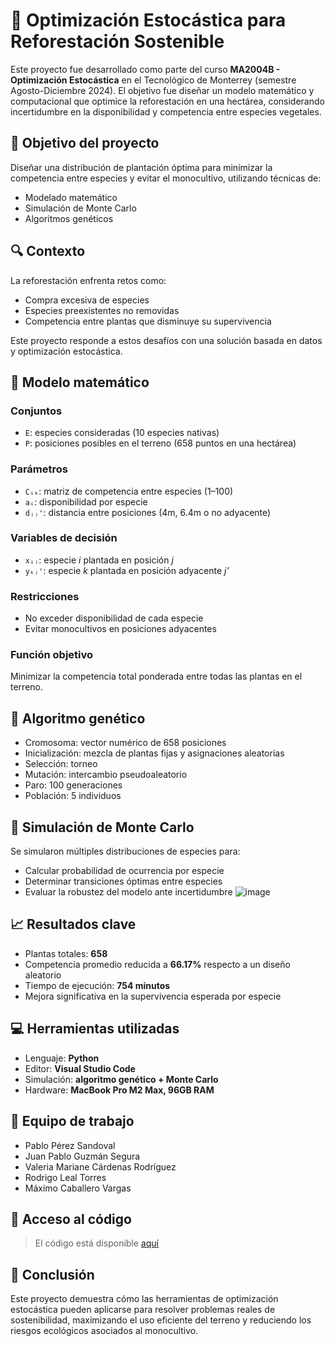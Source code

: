 # 🌱 Optimización Estocástica para Reforestación Sostenible

Este proyecto fue desarrollado como parte del curso **MA2004B - Optimización Estocástica** en el Tecnológico de Monterrey (semestre Agosto-Diciembre 2024). El objetivo fue diseñar un modelo matemático y computacional que optimice la reforestación en una hectárea, considerando incertidumbre en la disponibilidad y competencia entre especies vegetales.

## 📌 Objetivo del proyecto

Diseñar una distribución de plantación óptima para minimizar la competencia entre especies y evitar el monocultivo, utilizando técnicas de:

- Modelado matemático
- Simulación de Monte Carlo
- Algoritmos genéticos

## 🔍 Contexto

La reforestación enfrenta retos como:

- Compra excesiva de especies
- Especies preexistentes no removidas
- Competencia entre plantas que disminuye su supervivencia

Este proyecto responde a estos desafíos con una solución basada en datos y optimización estocástica.

## 🧠 Modelo matemático

### Conjuntos
- `E`: especies consideradas (10 especies nativas)
- `P`: posiciones posibles en el terreno (658 puntos en una hectárea)

### Parámetros
- `Cᵢₖ`: matriz de competencia entre especies (1–100)
- `aᵢ`: disponibilidad por especie
- `dⱼⱼ'`: distancia entre posiciones (4m, 6.4m o no adyacente)

### Variables de decisión
- `xᵢⱼ`: especie *i* plantada en posición *j*
- `yₖⱼ'`: especie *k* plantada en posición adyacente *j'*

### Restricciones
- No exceder disponibilidad de cada especie
- Evitar monocultivos en posiciones adyacentes

### Función objetivo
Minimizar la competencia total ponderada entre todas las plantas en el terreno.

## 🧬 Algoritmo genético

- Cromosoma: vector numérico de 658 posiciones
- Inicialización: mezcla de plantas fijas y asignaciones aleatorias
- Selección: torneo
- Mutación: intercambio pseudoaleatorio
- Paro: 100 generaciones
- Población: 5 individuos

## 🎲 Simulación de Monte Carlo

Se simularon múltiples distribuciones de especies para:

- Calcular probabilidad de ocurrencia por especie
- Determinar transiciones óptimas entre especies
- Evaluar la robustez del modelo ante incertidumbre
  ![image](https://github.com/user-attachments/assets/40be71cf-8d31-4330-a090-5f13cc2f574f)


## 📈 Resultados clave

- Plantas totales: **658**
- Competencia promedio reducida a **66.17%** respecto a un diseño aleatorio
- Tiempo de ejecución: **754 minutos**
- Mejora significativa en la supervivencia esperada por especie

## 💻 Herramientas utilizadas

- Lenguaje: **Python**
- Editor: **Visual Studio Code**
- Simulación: **algoritmo genético + Monte Carlo**
- Hardware: **MacBook Pro M2 Max, 96GB RAM**

## 🧪 Equipo de trabajo

- Pablo Pérez Sandoval  
- Juan Pablo Guzmán Segura  
- Valeria Mariane Cárdenas Rodríguez  
- Rodrigo Leal Torres  
- Máximo Caballero Vargas  

## 🔗 Acceso al código

> El código está disponible [aquí](https://drive.google.com/drive/folders/16iJzZIDdOybX2jc-ODEl0IS5Ya5nt0Ra?usp=sharing)

## 📌 Conclusión

Este proyecto demuestra cómo las herramientas de optimización estocástica pueden aplicarse para resolver problemas reales de sostenibilidad, maximizando el uso eficiente del terreno y reduciendo los riesgos ecológicos asociados al monocultivo.

